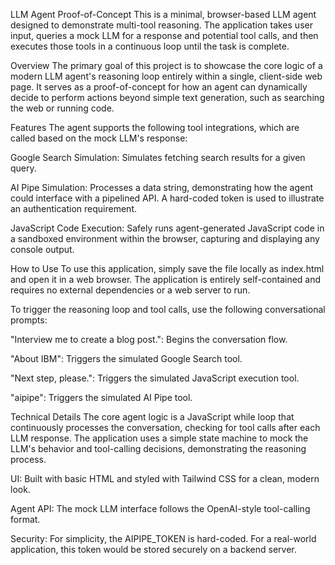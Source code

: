LLM Agent Proof-of-Concept
This is a minimal, browser-based LLM agent designed to demonstrate multi-tool reasoning. The application takes user input, queries a mock LLM for a response and potential tool calls, and then executes those tools in a continuous loop until the task is complete.

Overview
The primary goal of this project is to showcase the core logic of a modern LLM agent's reasoning loop entirely within a single, client-side web page. It serves as a proof-of-concept for how an agent can dynamically decide to perform actions beyond simple text generation, such as searching the web or running code.

Features
The agent supports the following tool integrations, which are called based on the mock LLM's response:

Google Search Simulation: Simulates fetching search results for a given query.

AI Pipe Simulation: Processes a data string, demonstrating how the agent could interface with a pipelined API. A hard-coded token is used to illustrate an authentication requirement.

JavaScript Code Execution: Safely runs agent-generated JavaScript code in a sandboxed environment within the browser, capturing and displaying any console output.

How to Use
To use this application, simply save the file locally as index.html and open it in a web browser. The application is entirely self-contained and requires no external dependencies or a web server to run.

To trigger the reasoning loop and tool calls, use the following conversational prompts:

"Interview me to create a blog post.": Begins the conversation flow.

"About IBM": Triggers the simulated Google Search tool.

"Next step, please.": Triggers the simulated JavaScript execution tool.

"aipipe": Triggers the simulated AI Pipe tool.

Technical Details
The core agent logic is a JavaScript while loop that continuously processes the conversation, checking for tool calls after each LLM response. The application uses a simple state machine to mock the LLM's behavior and tool-calling decisions, demonstrating the reasoning process.

UI: Built with basic HTML and styled with Tailwind CSS for a clean, modern look.

Agent API: The mock LLM interface follows the OpenAI-style tool-calling format.

Security: For simplicity, the AIPIPE_TOKEN is hard-coded. For a real-world application, this token would be stored securely on a backend server.
